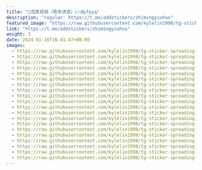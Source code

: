 ```yaml
---
title: "🎈泡芙视频（致命诱惑）👉@pfpyq"
description: "regular: https://t.me/addstickers/zhimingyiuhuo"
featured_image: "https://raw.githubusercontent.com/kylelin1998/tg-sticker-spreading-worldwide-images/main/img/c4833bd0-7f22-4110-a131-81e119812f42.jpg"
link: "https://t.me/addstickers/zhimingyiuhuo"
weight: 3
date: 2024-01-16T16:41:47+08:00
images:
  - https://raw.githubusercontent.com/kylelin1998/tg-sticker-spreading-worldwide-images/main/img/c4833bd0-7f22-4110-a131-81e119812f42.jpg
  - https://raw.githubusercontent.com/kylelin1998/tg-sticker-spreading-worldwide-images/main/img/8ab875a6-6ecc-41ff-bb07-835d25ea0b36.jpg
  - https://raw.githubusercontent.com/kylelin1998/tg-sticker-spreading-worldwide-images/main/img/3adad963-c4bd-40f6-b831-f570541e25c8.jpg
  - https://raw.githubusercontent.com/kylelin1998/tg-sticker-spreading-worldwide-images/main/img/a7a9e0f5-dad7-4d30-a4b9-a7fad393fc07.jpg
  - https://raw.githubusercontent.com/kylelin1998/tg-sticker-spreading-worldwide-images/main/img/993c77f4-6b8e-46db-9c21-8bc52d539c87.jpg
  - https://raw.githubusercontent.com/kylelin1998/tg-sticker-spreading-worldwide-images/main/img/c76aa2bc-244f-45d0-8273-e33fc5b6af82.jpg
  - https://raw.githubusercontent.com/kylelin1998/tg-sticker-spreading-worldwide-images/main/img/78d87aff-0224-488e-a157-40d5f4e18796.jpg
  - https://raw.githubusercontent.com/kylelin1998/tg-sticker-spreading-worldwide-images/main/img/b8a95d0a-311a-4e08-983d-0ab3be2df67f.jpg
  - https://raw.githubusercontent.com/kylelin1998/tg-sticker-spreading-worldwide-images/main/img/a367f56d-d0f5-499c-acb9-619a8688d146.jpg
  - https://raw.githubusercontent.com/kylelin1998/tg-sticker-spreading-worldwide-images/main/img/c48c0fc7-ecab-4f10-8021-4f2b1a36c52b.jpg
  - https://raw.githubusercontent.com/kylelin1998/tg-sticker-spreading-worldwide-images/main/img/87dc1409-1ff4-4126-8a1a-661b1c9a4a88.jpg
  - https://raw.githubusercontent.com/kylelin1998/tg-sticker-spreading-worldwide-images/main/img/d71064e5-83a2-463f-ba70-e5822ad81fb0.jpg
  - https://raw.githubusercontent.com/kylelin1998/tg-sticker-spreading-worldwide-images/main/img/b0e5ba52-29a6-4f23-b864-8ede47ac58d0.jpg
  - https://raw.githubusercontent.com/kylelin1998/tg-sticker-spreading-worldwide-images/main/img/4cf30af2-3aba-4edb-aa4b-84f626ca0c03.jpg
  - https://raw.githubusercontent.com/kylelin1998/tg-sticker-spreading-worldwide-images/main/img/06afe132-6361-4dcb-b5e3-8fe1dc387ce3.jpg
  - https://raw.githubusercontent.com/kylelin1998/tg-sticker-spreading-worldwide-images/main/img/e334021d-0766-4a08-8dcf-96aaf14c93e3.jpg
  - https://raw.githubusercontent.com/kylelin1998/tg-sticker-spreading-worldwide-images/main/img/bb938674-aadf-4590-836e-d23c7d799e9f.jpg
  - https://raw.githubusercontent.com/kylelin1998/tg-sticker-spreading-worldwide-images/main/img/719406e8-67c0-447f-8169-2269b5e6cad7.jpg
  - https://raw.githubusercontent.com/kylelin1998/tg-sticker-spreading-worldwide-images/main/img/e1e09050-e50d-40c8-b47e-9f4f410e8668.jpg
  - https://raw.githubusercontent.com/kylelin1998/tg-sticker-spreading-worldwide-images/main/img/b947db95-9e60-41a6-9e6a-e63462b919e4.jpg
---
```

